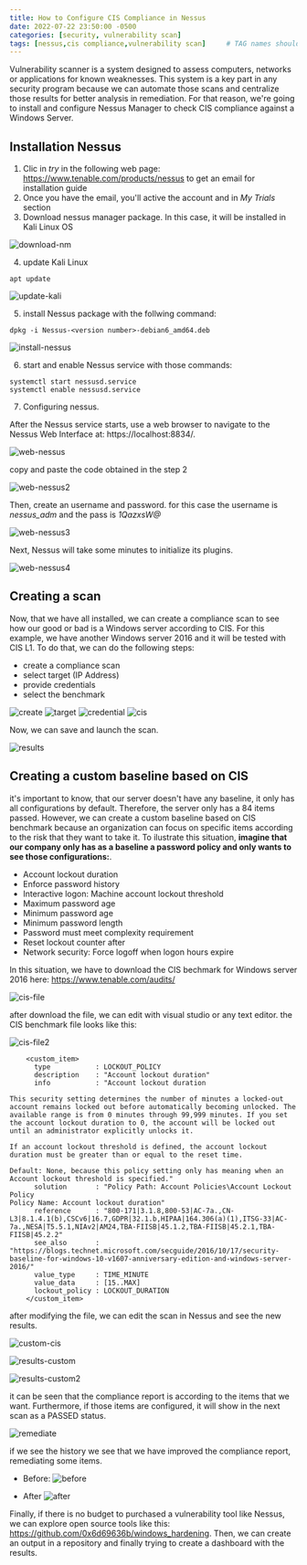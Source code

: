 ```yaml
---
title: How to Configure CIS Compliance in Nessus
date: 2022-07-22 23:50:00 -0500
categories: [security, vulnerability scan]
tags: [nessus,cis compliance,vulnerability scan]     # TAG names should always be lowercase
---
```


Vulnerability scanner is a system designed to assess computers, networks or applications for known weaknesses. This system is a key part in any security program because we can automate those scans and centralize those results for better analysis in remediation. For that reason, we're going to install and configure Nessus Manager to check CIS compliance against a Windows Server.

## Installation Nessus

1. Clic in *try* in the following web page: https://www.tenable.com/products/nessus to get an email for installation guide
2. Once you have the email, you'll active the account and in *My Trials* section
3. Download nessus manager package. In this case, it will be installed in Kali Linux OS

![download-nm](https://i.imgur.com/4rWTSDZ.png)

4. update Kali Linux

```
apt update
```

![update-kali](https://i.imgur.com/v3iskBb.png)

5. install Nessus package with the follwing command:

```
dpkg -i Nessus-<version number>-debian6_amd64.deb
```

![install-nessus](https://i.imgur.com/dlgFDZQ.png)

6. start and enable Nessus service with those commands:
```
systemctl start nessusd.service
systemctl enable nessusd.service
```

7. Configuring nessus.

After the Nessus service starts, use a web browser to navigate to the Nessus Web Interface at: https://localhost:8834/.

![web-nessus](https://i.imgur.com/xruyBSh.png)

copy and paste the code obtained in the step 2

![web-nessus2](https://i.imgur.com/mopGF2I.png)

Then, create an username and password. for this case the username is *nessus_adm* and the pass is *1QazxsW@*

![web-nessus3](https://i.imgur.com/FHPmoXS.png)

Next, Nessus will take some minutes to initialize its plugins.

![web-nessus4](https://i.imgur.com/9S2ICeC.png)

## Creating a scan

Now, that we have all installed, we can create a compliance scan to see how our good or bad is a Windows server according to CIS. For this example, we have another Windows server 2016 and it will be tested with CIS L1. To do that, we can do the following steps:

* create a compliance scan
* select target (IP Address) 
* provide credentials
* select the benchmark

![create](https://i.imgur.com/5fq00lD.png)
![target](https://i.imgur.com/CqKXRA2.png)
![credential](https://i.imgur.com/IScB8SL.png)
![cis](https://i.imgur.com/LZTML5T.png)

Now, we can save and launch the scan.

![results](https://i.imgur.com/1cY5hUx.png)

## Creating a custom baseline based on CIS

it's important to know, that our server doesn't have any baseline, it only has all configurations by default. Therefore, the server only has a 84 items passed.
However, we can create a custom baseline based on CIS benchmark because an organization can focus on specific items according to the risk that they want to take it. To ilustrate this situation, **imagine that our company only has as a baseline a password policy and only wants to see those configurations:**.

* Account lockout duration
* Enforce password history
* Interactive logon: Machine account lockout threshold
* Maximum password age
* Minimum password age
* Minimum password length
* Password must meet complexity requirement
* Reset lockout counter after
* Network security: Force logoff when logon hours expire

In this situation, we have to download the CIS bechmark for Windows server 2016 here: https://www.tenable.com/audits/

![cis-file](https://i.imgur.com/j8fGQHQ.png)

after download the file, we can edit with visual studio or any text editor. the CIS benchmark file looks like this:

![cis-file2](https://i.imgur.com/VYVja9f.png)

```
    <custom_item>
      type           : LOCKOUT_POLICY
      description    : "Account lockout duration"
      info           : "Account lockout duration

This security setting determines the number of minutes a locked-out account remains locked out before automatically becoming unlocked. The available range is from 0 minutes through 99,999 minutes. If you set the account lockout duration to 0, the account will be locked out until an administrator explicitly unlocks it.

If an account lockout threshold is defined, the account lockout duration must be greater than or equal to the reset time.

Default: None, because this policy setting only has meaning when an Account lockout threshold is specified."
      solution       : "Policy Path: Account Policies\Account Lockout Policy
Policy Name: Account lockout duration"
      reference      : "800-171|3.1.8,800-53|AC-7a.,CN-L3|8.1.4.1(b),CSCv6|16.7,GDPR|32.1.b,HIPAA|164.306(a)(1),ITSG-33|AC-7a.,NESA|T5.5.1,NIAv2|AM24,TBA-FIISB|45.1.2,TBA-FIISB|45.2.1,TBA-FIISB|45.2.2"
      see_also       : "https://blogs.technet.microsoft.com/secguide/2016/10/17/security-baseline-for-windows-10-v1607-anniversary-edition-and-windows-server-2016/"
      value_type     : TIME_MINUTE
      value_data     : [15..MAX]
      lockout_policy : LOCKOUT_DURATION
    </custom_item>
```
after modifying the file, we can edit the scan in Nessus and see the new results.

![custom-cis](https://i.imgur.com/8ewTaeA.png)

![results-custom](https://i.imgur.com/MfSXTAV.png)

![results-custom2](https://i.imgur.com/Fiz6Fot.png)

it can be seen that the compliance report is according to the items that we want. Furthermore, if those items are configured, it will show in the next scan as a PASSED status.

![remediate](https://i.imgur.com/3dOcZhh.png)

if we see the history we see that we have improved the compliance report, remediating some items.

* Before:
![before](https://i.imgur.com/s6ScRvj.png)

* After
![after](https://i.imgur.com/70DphYe.png)

Finally, if there is no budget to purchased a vulnerability tool like Nessus, we can explore open source tools like this: https://github.com/0x6d69636b/windows_hardening. Then, we can create an output in a repository and finally trying to create a dashboard with the results.
